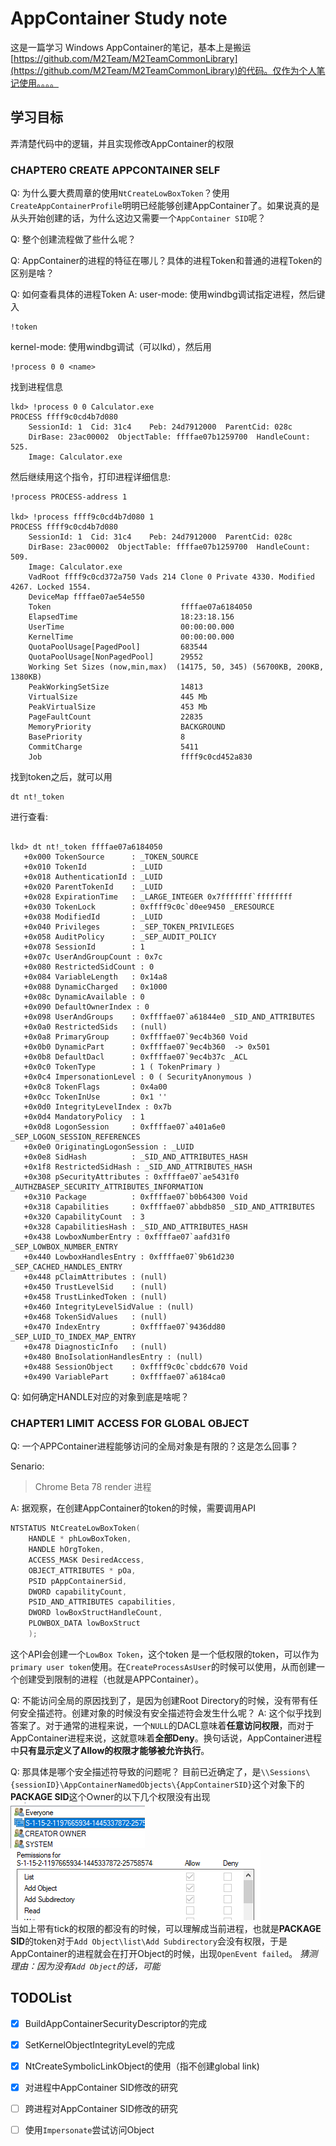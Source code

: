 # AppContainer Study note

这是一篇学习 Windows AppContainer的笔记，基本上是搬运[https://github.com/M2Team/M2TeamCommonLibrary](https://github.com/M2Team/M2TeamCommonLibrary)的代码。仅作为个人笔记使用。。。。

## 学习目标

弄清楚代码中的逻辑，并且实现修改AppContainer的权限

### CHAPTER0 CREATE APPCONTAINER SELF
Q:
为什么要大费周章的使用`NtCreateLowBoxToken`？使用`CreateAppContainerProfile`明明已经能够创建AppContainer了。如果说真的是从头开始创建的话，为什么这边又需要一个`AppContainer SID`呢？

Q:
整个创建流程做了些什么呢？

Q: AppContainer的进程的特征在哪儿？具体的进程Token和普通的进程Token的区别是啥？

Q: 如何查看具体的进程Token
A: 
user-mode:
使用windbg调试指定进程，然后键入
```
!token
```
kernel-mode:
使用windbg调试（可以lkd），然后用
```
!process 0 0 <name>
```
找到进程信息
```
lkd> !process 0 0 Calculator.exe
PROCESS ffff9c0cd4b7d080
    SessionId: 1  Cid: 31c4    Peb: 24d7912000  ParentCid: 028c
    DirBase: 23ac00002  ObjectTable: ffffae07b1259700  HandleCount: 525.
    Image: Calculator.exe

```
然后继续用这个指令，打印进程详细信息:
```
!process PROCESS-address 1

lkd> !process ffff9c0cd4b7d080 1
PROCESS ffff9c0cd4b7d080
    SessionId: 1  Cid: 31c4    Peb: 24d7912000  ParentCid: 028c
    DirBase: 23ac00002  ObjectTable: ffffae07b1259700  HandleCount: 509.
    Image: Calculator.exe
    VadRoot ffff9c0cd372a750 Vads 214 Clone 0 Private 4330. Modified 4267. Locked 1554.
    DeviceMap ffffae07ae54e550
    Token                             ffffae07a6184050
    ElapsedTime                       18:23:18.156
    UserTime                          00:00:00.000
    KernelTime                        00:00:00.000
    QuotaPoolUsage[PagedPool]         683544
    QuotaPoolUsage[NonPagedPool]      29552
    Working Set Sizes (now,min,max)  (14175, 50, 345) (56700KB, 200KB, 1380KB)
    PeakWorkingSetSize                14813
    VirtualSize                       445 Mb
    PeakVirtualSize                   453 Mb
    PageFaultCount                    22835
    MemoryPriority                    BACKGROUND
    BasePriority                      8
    CommitCharge                      5411
    Job                               ffff9c0cd452a830
```
找到token之后，就可以用
```
dt nt!_token
```
进行查看:
```

lkd> dt nt!_token ffffae07a6184050
   +0x000 TokenSource      : _TOKEN_SOURCE
   +0x010 TokenId          : _LUID
   +0x018 AuthenticationId : _LUID
   +0x020 ParentTokenId    : _LUID
   +0x028 ExpirationTime   : _LARGE_INTEGER 0x7fffffff`ffffffff
   +0x030 TokenLock        : 0xffff9c0c`d0ee9450 _ERESOURCE
   +0x038 ModifiedId       : _LUID
   +0x040 Privileges       : _SEP_TOKEN_PRIVILEGES
   +0x058 AuditPolicy      : _SEP_AUDIT_POLICY
   +0x078 SessionId        : 1
   +0x07c UserAndGroupCount : 0x7c
   +0x080 RestrictedSidCount : 0
   +0x084 VariableLength   : 0x14a8
   +0x088 DynamicCharged   : 0x1000
   +0x08c DynamicAvailable : 0
   +0x090 DefaultOwnerIndex : 0
   +0x098 UserAndGroups    : 0xffffae07`a61844e0 _SID_AND_ATTRIBUTES
   +0x0a0 RestrictedSids   : (null) 
   +0x0a8 PrimaryGroup     : 0xffffae07`9ec4b360 Void
   +0x0b0 DynamicPart      : 0xffffae07`9ec4b360  -> 0x501
   +0x0b8 DefaultDacl      : 0xffffae07`9ec4b37c _ACL
   +0x0c0 TokenType        : 1 ( TokenPrimary )
   +0x0c4 ImpersonationLevel : 0 ( SecurityAnonymous )
   +0x0c8 TokenFlags       : 0x4a00
   +0x0cc TokenInUse       : 0x1 ''
   +0x0d0 IntegrityLevelIndex : 0x7b
   +0x0d4 MandatoryPolicy  : 1
   +0x0d8 LogonSession     : 0xffffae07`a401a6e0 _SEP_LOGON_SESSION_REFERENCES
   +0x0e0 OriginatingLogonSession : _LUID
   +0x0e8 SidHash          : _SID_AND_ATTRIBUTES_HASH
   +0x1f8 RestrictedSidHash : _SID_AND_ATTRIBUTES_HASH
   +0x308 pSecurityAttributes : 0xffffae07`ae5431f0 _AUTHZBASEP_SECURITY_ATTRIBUTES_INFORMATION
   +0x310 Package          : 0xffffae07`b0b64300 Void
   +0x318 Capabilities     : 0xffffae07`abbdb850 _SID_AND_ATTRIBUTES
   +0x320 CapabilityCount  : 3
   +0x328 CapabilitiesHash : _SID_AND_ATTRIBUTES_HASH
   +0x438 LowboxNumberEntry : 0xffffae07`aafd31f0 _SEP_LOWBOX_NUMBER_ENTRY
   +0x440 LowboxHandlesEntry : 0xffffae07`9b61d230 _SEP_CACHED_HANDLES_ENTRY
   +0x448 pClaimAttributes : (null) 
   +0x450 TrustLevelSid    : (null) 
   +0x458 TrustLinkedToken : (null) 
   +0x460 IntegrityLevelSidValue : (null) 
   +0x468 TokenSidValues   : (null) 
   +0x470 IndexEntry       : 0xffffae07`9436dd80 _SEP_LUID_TO_INDEX_MAP_ENTRY
   +0x478 DiagnosticInfo   : (null) 
   +0x480 BnoIsolationHandlesEntry : (null) 
   +0x488 SessionObject    : 0xffff9c0c`cbddc670 Void
   +0x490 VariablePart     : 0xffffae07`a6184ca0
```

Q: 如何确定HANDLE对应的对象到底是啥呢？
### CHAPTER1 LIMIT ACCESS FOR GLOBAL OBJECT
Q:
一个APPContainer进程能够访问的全局对象是有限的？这是怎么回事？

Senario:
> Chrome Beta 78 render 进程

A:
据观察，在创建AppContainer的token的时候，需要调用API
```cpp
NTSTATUS NtCreateLowBoxToken(
    HANDLE * phLowBoxToken, 
    HANDLE hOrgToken, 
    ACCESS_MASK DesiredAccess, 
    OBJECT_ATTRIBUTES * pOa, 
    PSID pAppContainerSid, 
    DWORD capabilityCount, 
    PSID_AND_ATTRIBUTES capabilities, 
    DWORD lowBoxStructHandleCount, 
    PLOWBOX_DATA lowBoxStruct
    );
```
这个API会创建一个`LowBox Token`，这个token 是一个低权限的token，可以作为`primary user token`使用。在`CreateProcessAsUser`的时候可以使用，从而创建一个创建受到限制的进程（也就是APPContainer）。

Q: 不能访问全局的原因找到了，是因为创建Root Directory的时候，没有带有任何安全描述符。创建对象的时候没有安全描述符会发生什么呢？
A: 这个似乎找到答案了。对于通常的进程来说，一个`NULL`的DACL意味着**任意访问权限**，而对于AppContainer进程来说，这就意味着**全部Deny**。换句话说，AppContainer进程中**只有显示定义了Allow的权限才能够被允许执行**。

Q: 那具体是哪个安全描述符导致的问题呢？
目前已近确定了，是`\\Sessions\{sessionID}\AppContainerNamedObjects\{AppContainerSID}`这个对象下的**PACKAGE SID**这个Owner的以下几个权限没有出现  
![Owner](./img/img00.png)  
![权限](./img/img01.png)  
当如上带有tick的权限的都没有的时候，可以理解成当前进程，也就是**PACKAGE SID**的token对于`Add Object\list\Add Subdirectory`会没有权限，于是AppContainer的进程就会在打开Object的时候，出现`OpenEvent failed`。
_猜测理由：因为没有`Add Object`的话，可能_


## TODOList

 * [x] BuildAppContainerSecurityDescriptor的完成
 * [x] SetKernelObjectIntegrityLevel的完成
 * [x] NtCreateSymbolicLinkObject的使用（指不创建global link)
 * [x] 对进程中AppContainer SID修改的研究
 * [ ] 跨进程对AppContainer SID修改的研究
 * [ ] 使用`Impersonate`尝试访问Object

